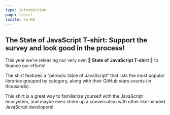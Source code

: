 ```yaml
---
type: introduction
page: tshirt
locale: ko-KR
---
```


## The State of JavaScript T-shirt: Support the survey and look good in the process!

This year we're releasing our very own **👕 State of JavaScript T-shirt 👕** to finance our efforts!

The shirt features a ”periodic table of JavaScript” that lists the most popular libraries grouped by category, along with their GitHub stars counts (in thousands).

This shirt is a great way to familiarize yourself with the JavaScript ecosystem, and maybe even strike up a conversation with other like-minded JavaScript developers!